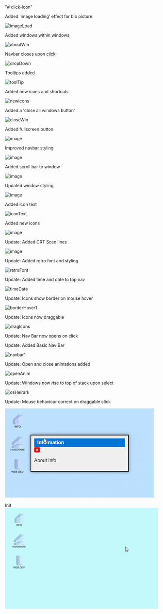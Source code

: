 "# click-icon"

Added 'image loading' effect for bio picture:

![imageLoad](https://github.com/user-attachments/assets/2d475ed3-30a4-4c94-bfe0-6f2c7944f093)

Added windows within windows

![aboutWin](https://github.com/user-attachments/assets/2b1915e3-6a27-4286-8f3b-e44bceffe647)

Navbar closes upon click

![dropDown](https://github.com/user-attachments/assets/269ade67-18ac-48ab-9a51-ffc4fcefd112)

Tooltips added

![toolTip](https://github.com/user-attachments/assets/49414951-e4c1-49fb-a275-ef260e999daf)

Added new icons and shortcuts

![newIcons](https://github.com/user-attachments/assets/d6217140-5a1e-40c8-bcc7-252a6c03117c)

Added a 'close all windows button'

![closeWin](https://github.com/user-attachments/assets/74b8bc89-ca91-4382-a4de-6ab64b03684e)

Added fullscreen button

![image](https://github.com/user-attachments/assets/4e192edd-89a3-4712-912a-ba5f79679177)

Improved navbar styling

![image](https://github.com/user-attachments/assets/a051f620-6664-45ee-b531-8a5bb28ef1e0)

Added scroll bar to window

![image](https://github.com/user-attachments/assets/ca6f809e-33a4-4af0-bc4d-72e54434c179)

Updated window styling

![image](https://github.com/user-attachments/assets/16805f56-f5d1-45ef-84c7-23cf10e956b0)

Added icon text

![iconText](https://github.com/user-attachments/assets/d20c37eb-2500-4066-9288-9fd5023d5f86)

Added new  icons

![image](https://github.com/user-attachments/assets/c3b01a90-dac5-48a7-9ce7-4584a028a4fa)

Update: Added CRT Scan lines

![image](https://github.com/user-attachments/assets/b265cd85-2e5c-4a8b-9b81-b67e9c85285f)

Update:  Added retro font and styling

![retroFont](https://github.com/user-attachments/assets/33ba4e6f-8bf3-4dd0-beb1-192b7e05f73f)

Update: Added time and date to top nav

![timeDate](https://github.com/user-attachments/assets/8921f27d-2989-41fb-8379-689874b202df)

Update: Icons show border on mouse hover

![borderHover1](https://github.com/user-attachments/assets/d3a71d92-5ec8-46f2-9f32-e89a834f2bfb)

Update: Icons now draggable

![dragIcons](https://github.com/user-attachments/assets/ad25d24c-54df-4ad9-ac5d-e0b9ab63414f)

Update: Nav Bar now opens on click

Update: Added Basic Nav Bar

![navbar1](https://github.com/user-attachments/assets/ca65b4c4-5fa0-4941-aca9-48e521e00036)

Update: Open and close animations added

![openAnim](https://github.com/user-attachments/assets/0fc11e3c-83ab-4a70-8bff-18b2f40b0182)

Update: Windows now rise to top of stack upon select

![osHeirark](https://github.com/user-attachments/assets/987cd532-c4f1-4efa-9f94-4f96bdc276e3)

Update: Mouse behaviour correct on draggable click

![App Image2](os2.gif)

Init
![App Image](webOS.gif)



